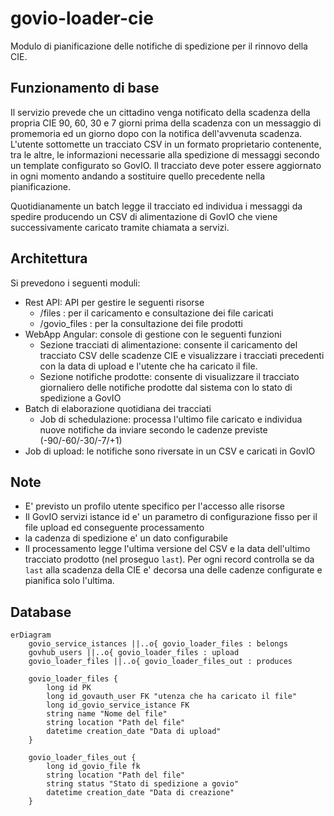 # govio-loader-cie

Modulo di pianificazione delle notifiche di spedizione per il rinnovo della CIE.

## Funzionamento di base

Il servizio prevede che un cittadino venga notificato della scadenza della propria CIE 90, 60, 30 e 7 giorni prima della scadenza con un messaggio di promemoria ed un giorno dopo con la notifica dell'avvenuta scadenza. L'utente sottomette un tracciato CSV in un formato proprietario contenente, tra le altre, le informazioni necessarie alla spedizione di messaggi secondo un template configurato so GovIO. Il tracciato deve poter essere aggiornato in ogni momento andando a sostituire quello precedente nella pianificazione.

Quotidianamente un batch legge il tracciato ed individua i messaggi da spedire producendo un CSV di alimentazione di GovIO che viene successivamente caricato tramite chiamata a servizi.

## Architettura

Si prevedono i seguenti moduli:


- Rest API: API per gestire le seguenti risorse
  - /files : per il caricamento e consultazione dei file caricati
  - /govio_files : per la consultazione dei file prodotti
- WebApp Angular: console di gestione con le seguenti funzioni
  - Sezione tracciati di alimentazione: consente il caricamento del tracciato CSV delle scadenze CIE e visualizzare i tracciati precedenti con la data di upload e l'utente che ha caricato il file.
  - Sezione notifiche prodotte: consente di visualizzare il tracciato giornaliero delle notifiche prodotte dal sistema con lo stato di spedizione a GovIO
- Batch di elaborazione quotidiana dei tracciati
  - Job di schedulazione: processa l'ultimo file caricato e individua nuove notifiche da inviare secondo le cadenze previste (-90/-60/-30/-7/+1)
- Job di upload: le notifiche sono riversate in un CSV e caricati in GovIO 

## Note

- E' previsto un profilo utente specifico per l'accesso alle risorse
- Il GovIO servizi istance id e' un parametro di configurazione fisso per il file upload ed conseguente processamento
- la cadenza di spedizione e' un dato configurabile
- Il processamento legge l'ultima versione del CSV e la data dell'ultimo tracciato prodotto (nel proseguo `last`). Per ogni record controlla se da `last` alla scadenza della CIE e' decorsa una delle cadenze configurate e pianifica solo l'ultima.

## Database

```mermaid
erDiagram
    govio_service_istances ||..o{ govio_loader_files : belongs
    govhub_users ||..o{ govio_loader_files : upload  
    govio_loader_files ||..o{ govio_loader_files_out : produces

    govio_loader_files {
        long id PK
        long id_govauth_user FK "utenza che ha caricato il file" 
        long id_govio_service_istance FK
        string name "Nome del file"
        string location "Path del file"
        datetime creation_date "Data di upload"
    }

    govio_loader_files_out {
        long id_govio_file fk
        string location "Path del file" 
        string status "Stato di spedizione a govio"
        datetime creation_date "Data di creazione"
    }

```
